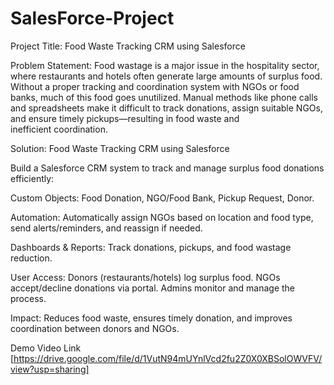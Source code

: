 # SalesForce-Project
Project Title:
Food Waste Tracking CRM using Salesforce

Problem Statement:
Food wastage is a major issue in the hospitality sector, where restaurants and hotels often generate large amounts of surplus food. Without a proper tracking and coordination system with NGOs or food banks, much of this food goes unutilized. Manual methods like phone calls and spreadsheets make it difficult to track donations, assign suitable NGOs, and ensure timely pickups—resulting in food waste and inefficient coordination.

Solution: Food Waste Tracking CRM using Salesforce

Build a Salesforce CRM system to track and manage surplus food donations efficiently:

Custom Objects: Food Donation, NGO/Food Bank, Pickup Request, Donor.

Automation: Automatically assign NGOs based on location and food type, send alerts/reminders, and reassign if needed.

Dashboards & Reports: Track donations, pickups, and food wastage reduction.

User Access:
Donors (restaurants/hotels) log surplus food.
NGOs accept/decline donations via portal.
Admins monitor and manage the process.

Impact: Reduces food waste, ensures timely donation, and improves coordination between donors and NGOs.

Demo Video Link [https://drive.google.com/file/d/1VutN94mUYnlVcd2fu2Z0X0XBSolOWVFV/view?usp=sharing]
